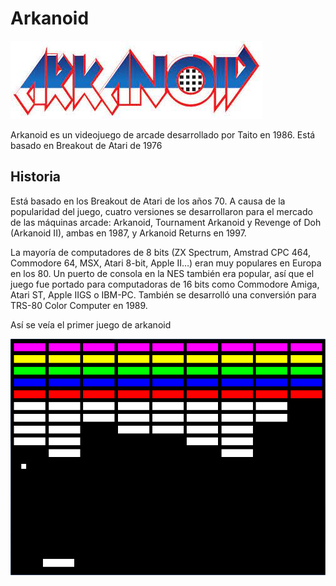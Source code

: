 # Arkanoid
![](/images/Arkanoid1.jpeg)

Arkanoid es un videojuego de arcade desarrollado por Taito en 1986. Está basado en Breakout de Atari de 1976

## Historia
Está basado en los Breakout de Atari de los años 70.
A causa de la popularidad del juego, cuatro versiones se desarrollaron para el mercado de las máquinas arcade: Arkanoid, Tournament Arkanoid y Revenge of Doh (Arkanoid II), ambas en 1987, y Arkanoid Returns en 1997.

La mayoría de computadores de 8 bits (ZX Spectrum, Amstrad CPC 464, Commodore 64, MSX, Atari 8-bit, Apple II…) eran muy populares en Europa en los 80. Un puerto de consola en la NES también era popular, así que el juego fue portado para computadoras de 16 bits como Commodore Amiga, Atari ST, Apple IIGS o IBM-PC. También se desarrolló una conversión para TRS-80 Color Computer en 1989.

Así se veía el primer juego de arkanoid

![](/images/Juego80s.png)


